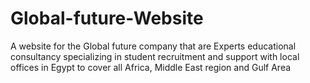 # Global-future-Website
A website for the Global future company that are Experts educational consultancy specializing in student recruitment and support with local offices in Egypt to cover all Africa, Middle East region and Gulf Area
